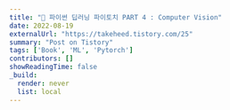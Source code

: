 ```yaml
---
title: "📙 파이썬 딥러닝 파이토치 PART 4 : Computer Vision"
date: 2022-08-19
externalUrl: "https://takeheed.tistory.com/25"
summary: "Post on Tistory"
tags: ['Book', 'ML', 'Pytorch']
contributors: []
showReadingTime: false
_build:
  render: never
  list: local
---
```

